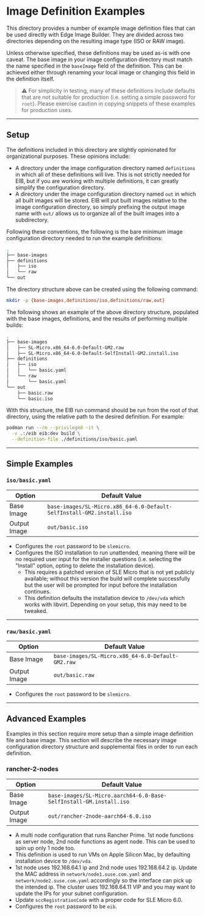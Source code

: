 # Image Definition Examples

This directory provides a number of example image definition files that can be used
directly with Edge Image Builder. They are divided across two directories depending on the
resulting image type (ISO or RAW image).

Unless otherwise specified, these definitions may be used as-is with one caveat. The base
image in your image configuration directory must match the name specified in the `baseImage` field
of the definition. This can be achieved either through renaming your local image or changing this
field in the definition itself.

> :warning: For simplicity in testing, many of these definitions include defaults that are not suitable
> for production (i.e. setting a simple password for `root`). Please exercise caution in copying snippets
> of these examples for production uses.

---

## Setup

The definitions included in this directory are slightly opinionated for organizational purposes. These
opinions include:

* A directory under the image configuration directory named `definitions` in which all of these definitions 
  will live. This is not strictly needed for EIB, but if you are working with multiple definitions, it can
  greatly simplify the configuration directory.
* A directory under the image configuration directory named `out` in which all built images will be stored.
  EIB will put built images relative to the image configuration directory, so simply prefixing the output
  image name with `out/` allows us to organize all of the built images into a subdirectory.

Following these conventions, the following is the bare minimum image configuration directory needed to
run the example definitions:

```bash
.
├── base-images
├── definitions
│   ├── iso
│   └── raw
└── out
```

The directory structure above can be created using the following command:

```bash
mkdir -p {base-images,definitions/iso,definitions/raw,out}
```

The following shows an example of the above directory structure, populated with the base images, definitions,
and the results of performing multiple builds:

```bash
.
├── base-images
│   ├── SL-Micro.x86_64-6.0-Default-GM2.raw
│   ├── SL-Micro.x86_64-6.0-Default-SelfInstall-GM2.install.iso
├── definitions
│   ├── iso
│   │   └── basic.yaml
│   └── raw
│       └── basic.yaml
└── out
    ├── basic.raw
    └── basic.iso
```

With this structure, the EIB run command should be run from the root of that directory, using the relative path
to the desired definition. For example:

```bash
podman run --rm --privileged -it \
  -v .:/eib eib:dev build \
  --definition-file ./definitions/iso/basic.yaml
```

---

## Simple Examples

### `iso/basic.yaml`

| Option       | Default Value                                                           |
|--------------|-------------------------------------------------------------------------|
| Base Image   | `base-images/SL-Micro.x86_64-6.0-Default-SelfInstall-GM2.install.iso`   |
| Output Image | `out/basic.iso`                                                         |

* Configures the `root` password to be `slemicro`.
* Configures the ISO installation to run unattended, meaning there will be no required user input for
  the installer questions (i.e. selecting the "Install" option, opting to delete the installation device).
  * This requires a patched version of SLE Micro that is not yet publicly available; without this version
    the build will complete successfully but the user will be prompted for input before the installation
    continues.
  * This definition defaults the installation device to `/dev/vda` which works with libvirt. Depending on your
    setup, this may need to be tweaked.

---

### `raw/basic.yaml`

| Option       | Default Value                                     |
|--------------|---------------------------------------------------|
| Base Image   | `base-images/SL-Micro.x86_64-6.0-Default-GM2.raw` |
| Output Image | `out/basic.raw`                                   |

* Configures the `root` password to be `slemicro`.

---

## Advanced Examples

Examples in this section require more setup than a simple image definition file and base image. This
section will describe the necessary image configuration directory structure and supplemental files 
in order to run each definition.

### rancher-2-nodes

| Option       | Default Value                                                      |
|--------------|--------------------------------------------------------------------|
| Base Image   | `base-images/SL-Micro.aarch64-6.0-Base-SelfInstall-GM.install.iso` |
| Output Image | `out/rancher-2node-aarch64-6.0.iso`                                |

* A multi node configuration that runs Rancher Prime. 1st node functions as server node, 2nd node functions as agent node. This can be used to spin up only 1 node too.
* This definition is used to run VMs on Apple Silicon Mac, by defaulting installation device to `/dev/vda`. 
* 1st node uses 192.168.64.1 ip and 2nd node uses 192.168.64.2 ip. Update the MAC address in `network/node1.suse.com.yaml` and `network/node2.suse.com.yaml` accordingly so the interface can pick up the intended ip. The cluster uses 192.168.64.11 VIP and you may want to update the IPs for your subnet configuration.
* Update `sccRegistrationCode` with a proper code for SLE Micro 6.0.
* Configures the `root` password to be `eib`.
